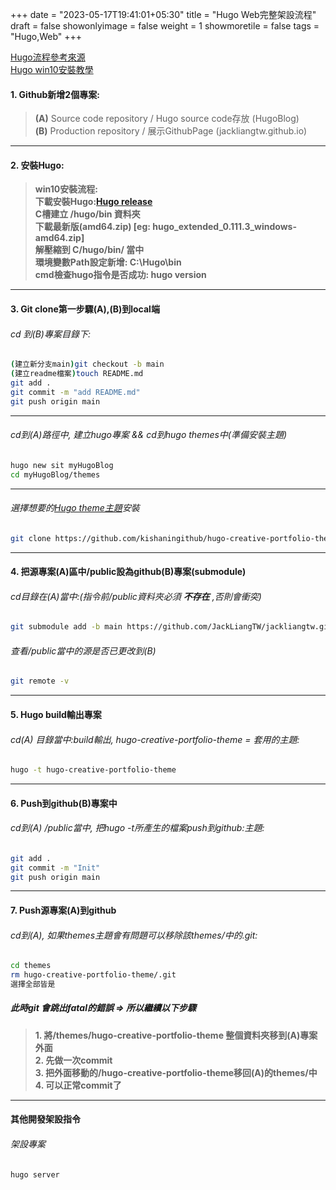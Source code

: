 +++
date = "2023-05-17T19:41:01+05:30"
title = "Hugo Web完整架設流程"
draft = false
showonlyimage = false
weight = 1
showmoretile = false
tags = "Hugo,Web"
+++

[Hugo流程參考來源](https://youtu.be/LIFvgrRxdt4)  
[Hugo win10安裝教學](https://youtu.be/N-QRjEJsBRU)

#### 1. **Github新增2個專案:**  
> **(A)** Source code repository / Hugo source code存放 (HugoBlog)  
> **(B)** Production repository / 展示GithubPage (jackliangtw.github.io)  
* * *  


#### 2. **安裝Hugo:**
> **win10安裝流程:**  
> **下載安裝Hugo:[Hugo release](https://github.com/gohugoio/hugo/releases)**  
> **C槽建立 /hugo/bin 資料夾**  
> **下載最新版(amd64.zip) [eg: hugo_extended_0.111.3_windows-amd64.zip]**  
> **解壓縮到 C/hugo/bin/ 當中**  
> **環境變數Path設定新增: C:\Hugo\bin**  
> **cmd檢查hugo指令是否成功: hugo version**  
* * *  

#### 3. **Git clone第一步驟(A),(B)到local端**  
###### cd 到(B)專案目錄下:  
```bash
(建立新分支main)git checkout -b main  
(建立readme檔案)touch README.md  
git add .  
git commit -m "add README.md"  
git push origin main  
```  
* * *  


###### cd到(A)路徑中, 建立hugo專案 && cd到hugo themes中(準備安裝主題)  
```bash
hugo new sit myHugoBlog  
cd myHugoBlog/themes  
```
* * *  

###### 選擇想要的[Hugo theme主題](https://themes.gohugo.io/)安裝
```bash
git clone https://github.com/kishaningithub/hugo-creative-portfolio-theme.git
```  
* * *  

#### 4. **把源專案(A)區中/public設為github(B)專案(submodule)**  
###### cd目錄在(A)當中:(指令前/public資料夾必須 **不存在** ,否則會衝突)  
```bash
git submodule add -b main https://github.com/JackLiangTW/jackliangtw.github.io.git public
```  

###### 查看/public當中的源是否已更改到(B)
```bash
git remote -v
```  
* * *  

#### 5. **Hugo build輸出專案**  
###### cd(A) 目錄當中:build輸出, hugo-creative-portfolio-theme = 套用的主題:  
```bash
hugo -t hugo-creative-portfolio-theme
```  
* * *  


#### 6. **Push到github(B)專案中**  
###### cd到(A) /public當中, 把hugo -t所產生的檔案push到github:主題:  
```bash
git add .
git commit -m "Init"
git push origin main
```  
* * *  

#### 7. **Push源專案(A)到github**  
###### cd到(A), 如果themes主題會有問題可以移除該themes/中的.git:  
```bash
cd themes
rm hugo-creative-portfolio-theme/.git
選擇全部皆是
```  
##### 此時git 會跳出fatal的錯誤 => 所以繼續以下步驟
> **1. 將/themes/hugo-creative-portfolio-theme 整個資料夾移到(A)專案外面**  
> **2. 先做一次commit**  
> **3. 把外面移動的/hugo-creative-portfolio-theme移回(A)的themes/中**  
> **4. 可以正常commit了**
* * *  

#### 其他**開發架設指令**  
###### 架設專案
```bash
hugo server
```